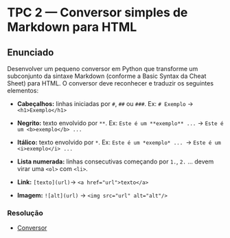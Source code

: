 # TPC 2 — Conversor simples de Markdown para HTML
## Enunciado

Desenvolver um pequeno conversor em Python que transforme um subconjunto da sintaxe Markdown (conforme a Basic Syntax da Cheat Sheet) para HTML. O conversor deve reconhecer e traduzir os seguintes elementos:

- **Cabeçalhos:** linhas iniciadas por ``#``, ``##`` ou ``###``.
Ex: ``# Exemplo`` → ``<h1>Exemplo</h1>``

- **Negrito:** texto envolvido por ``**``.
Ex: ``Este é um **exemplo** ...`` → ``Este é um <b>exemplo</b> ...``

- **Itálico:** texto envolvido por ``*``.
Ex: ``Este é um *exemplo* ... ``→ ``Este é um <i>exemplo</i> ...``

- **Lista numerada:** linhas consecutivas começando por ``1.``, ``2.`` ... devem virar uma ``<ol>`` com ``<li>``.

- **Link:** ``[texto](url)``→ ``<a href="url">texto</a>``

- **Imagem:** ``![alt](url)`` → ``<img src="url" alt="alt"/>``

### Resolução

- [Conversor](tpc2.ipynb)
